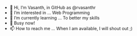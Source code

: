 - 👋 Hi, I’m Vasanth, in GitHub as @rvasanthr
- 👀 I’m interested in ... Web Programming
- 🌱 I’m currently learning ... To better my skills
- 💞️ <!--I’m looking to collaborate on ... not now--> Busy now!
- 📫 How to reach me ... When I am available, I will shout out ;)

<!---
rvasanthr/rvasanthr is a ✨ special ✨ repository because its `README.md` (this file) appears on your GitHub profile.
You can click the Preview link to take a look at your changes.
--->
